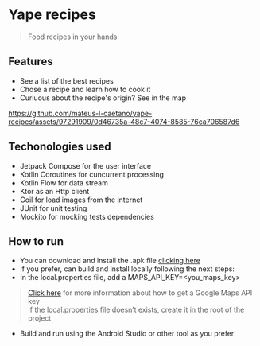 # Yape recipes
> Food recipes in your hands

## Features

- See a list of the best recipes
- Chose a recipe and learn how to cook it
- Curiuous about the recipe's origin? See in the map

https://github.com/mateus-l-caetano/yape-recipes/assets/97291909/0d46735a-48c7-4074-8585-76ca706587d6

## Techonologies used

- Jetpack Compose for the user interface
- Kotlin Coroutines for cuncurrent processing
- Kotlin Flow for data stream
- Ktor as an Http client
- Coil for load images from the internet
- JUnit for unit testing
- Mockito for mocking tests dependencies

## How to run

- You can download and install the .apk file [clicking here](https://drive.google.com/file/d/1TKnOFi2E9IncNRQMUuDqO8qdPQT-HIAv/view?usp=sharing)
- If you prefer, can build and install locally following the next steps:
- In the local.properties file, add a MAPS_API_KEY=<you_maps_key>
> [Click here](https://developers.google.com/maps/documentation/javascript/get-api-key) for more information about how to get a Google Maps API key</br>
> If the local.properties file doesn’t exists, create it in the root of the project
- Build and run using the Android Studio or other tool as you prefer
